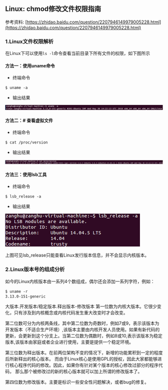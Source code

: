 ## Linux: chmod修改文件权限指南

参考资料: [https://zhidao.baidu.com/question/2207946149979005228.html](https://zhidao.baidu.com/question/2207946149979005228.html)

### 1.Linux文件权限解析

在Linux下可以使用`ls -l`命令查看当前目录下所有文件的权限，如下图所示

#### 方法一：使用uname命令

* 终端命令

```shell 
$ uname -a
```

* 输出结果

![](/assets/linux017_001.PNG)

#### 方法二：# 查看虚拟文件

* 终端命令

```shell
$ cat /proc/version
```

* 输出结果

![](/assets/linux017_002.PNG)

#### 方法三：使用lsb工具

* 终端命令

```shell
$ lsb_release -a
```

* 输出结果

![](/assets/linux017_003.PNG)

上图可见lsb_release只能查看Linux发行版本信息，并不会显示内核版本。


### 2.Linux版本号的组成分析

如今的Linux内核版本由一系列4个数组成，偶尔还会添加一系列字符，例如：
```shell
$ uname -r
3.13.0-151-generic
```
大版本.开发版本/稳定版本.释出版本-修改版本 
第一位数为内核大版本。它很少变化，只有涉及到内核概念或内核代码发生重大改变时才会改变。

第二位数可分为内核两条线，其中第二位数为奇数时，例如7或9，表示该版本为开发版本（不适合生产环境）,该版本主要由内核开发人员使用。如果有新代码的更新，会更新到这个分支上。当第二位数为偶数时，例如8或10,表示该版本为稳定版本,该版本由家庭或者企业进行使用，主要是提供一个稳定环境。

第三位数为释出版本。在前两位架构不变的情况下，新增的功能累积到一定的程度后所新释出的核心版本。 而由于Linux核心是使用GPL的授权，因此大家都能够进行核心程序代码的修改。因此，如果你有针对某个版本的核心修改过部分的程序代码， 那么那个被修改过的新的核心版本就可以加上所谓的修改版本了。

第四位数为修改版本。主要是标识一些安全性问题解决，或者bug的修复。
